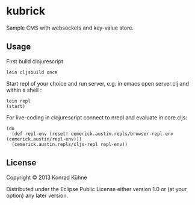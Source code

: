 # kubrick
Sample CMS with websockets and key-value store.

## Usage

First build clojurescript
```
lein cljsbuild once
```

Start repl of your choice and run server, e.g. in emacs open server.clj and within a shell :

```
lein repl
(start)
```

For live-coding in clojurescript connect to nrepl and evaluate in core.cljs:

```
(do
  (def repl-env (reset! cemerick.austin.repls/browser-repl-env (cemerick.austin/repl-env)))
  (cemerick.austin.repls/cljs-repl repl-env))
```

## License

Copyright © 2013 Konrad Kühne

Distributed under the Eclipse Public License either version 1.0 or (at
your option) any later version.
